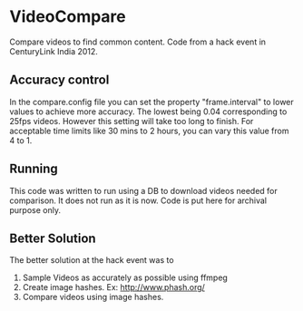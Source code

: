# VideoCompare
Compare videos to find common content. Code from a hack event in CenturyLink India 2012.

## Accuracy control
In the compare.config file you can set the property "frame.interval" to lower values to achieve more accuracy. 
The lowest being 0.04 corresponding to 25fps videos. However this setting will take too long to finish.
For acceptable time limits like 30 mins to 2 hours, you can vary this value from 4 to 1.

## Running
This code was written to run using a DB to download videos needed for comparison. It does not run as it is now. Code is put here for archival purpose only.

## Better Solution
The better solution at the hack event was to
1. Sample Videos as accurately as possible using ffmpeg
2. Create image hashes. Ex: http://www.phash.org/
3. Compare videos using image hashes.